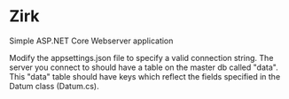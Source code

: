 # Zirk
Simple ASP.NET Core Webserver application

Modify the appsettings.json file to specify a valid connection string. The server you connect to should have a table on the master db called "data".
This "data" table should have keys which reflect the fields specified in the Datum class (Datum.cs).

